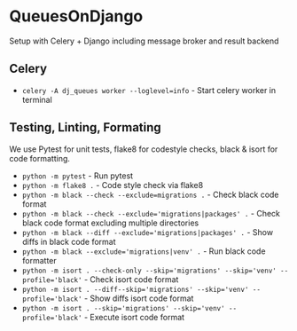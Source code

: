 # QueuesOnDjango
Setup with Celery + Django including message broker and result backend

## Celery
- `celery -A dj_queues worker --loglevel=info` - Start celery worker in terminal

## Testing, Linting, Formating
We use Pytest for unit tests, flake8 for codestyle checks, black & isort for code formatting.
- `python -m pytest` - Run pytest<br>
- `python -m flake8 .` - Code style check via flake8 <br>
- `python -m black --check --exclude=migrations .` - Check black code format <br>
- `python -m black --check --exclude='migrations|packages' .` - Check black code format excluding multiple directories <br>
- `python -m black --diff --exclude='migrations|packages' .` - Show diffs in black code format <br>
- `python -m black --exclude='migrations|venv' .` - Run black code formatter
- `python -m isort . --check-only --skip='migrations' --skip='venv' --profile='black'` - Check isort code format
- `python -m isort . --diff--skip='migrations' --skip='venv' --profile='black'` - Show diffs isort code format
- `python -m isort . --skip='migrations' --skip='venv' --profile='black'` - Execute isort code format
